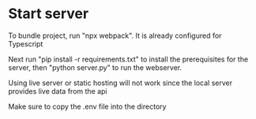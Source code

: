 # Start server
To bundle project, run "npx webpack". It is already configured for Typescript

Next run "pip install -r requirements.txt" to install the prerequisites for the server, then "python server.py" to run the webserver.

Using live server or static hosting will not work since the local server provides live data from the api

Make sure to copy the .env file into the directory
